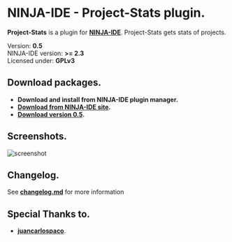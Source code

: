 NINJA-IDE - Project-Stats plugin.
===============================================================================================================
**Project-Stats** is a plugin for **[NINJA-IDE](http://ninja-ide.org)**. Project-Stats gets stats of projects.

Version: **0.5**<br />
NINJA-IDE version: **>= 2.3**<br />
Licensed under: **GPLv3**

Download packages.
----------------------------------------------------------------------------------------------------------------
- **Download and install from NINJA-IDE plugin manager.**
- **[Download from NINJA-IDE site](http://ninja-ide.org/plugins/39/).**
- **[Download version 0.5](https://github.com/LuqueDaniel/ninja-project-stats/releases/tag/0.5).**

Screenshots.
----------------------------------------------------------------------------------------------------------------
![screenshot](https://raw.github.com/LuqueDaniel/ninja-project-stats/master/screenshots/ninja_project_stats_0.5.png)

Changelog.
----------------------------------------------------------------------------------------------------------------
See **[changelog.md](https://github.com/LuqueDaniel/ninja-project-stats/blob/master/changelog.md)** for more information

Special Thanks to.
-----------------------------------------------------------------------------------------------------
- **[juancarlospaco](https://github.com/juancarlospaco)**.
